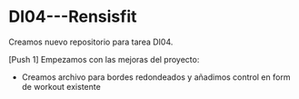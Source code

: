 # DI04---Rensisfit

Creamos nuevo repositorio para tarea DI04.

[Push 1]
Empezamos con las mejoras del proyecto:
   - Creamos archivo para bordes redondeados y añadimos control en form de workout existente